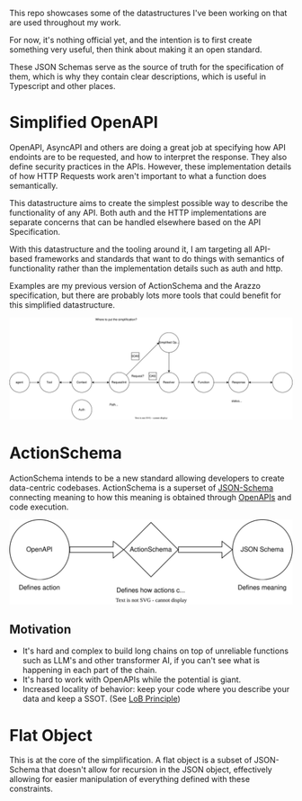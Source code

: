 This repo showcases some of the datastructures I've been working on that are used throughout my work.

For now, it's nothing official yet, and the intention is to first create something very useful, then think about making it an open standard.

These JSON Schemas serve as the source of truth for the specification of them, which is why they contain clear descriptions, which is useful in Typescript and other places.

# Simplified OpenAPI

OpenAPI, AsyncAPI and others are doing a great job at specifying how API endoints are to be requested, and how to interpret the response. They also define security practices in the APIs. However, these implementation details of how HTTP Requests work aren't important to what a function does semantically.

This datastructure aims to create the simplest possible way to describe the functionality of any API. Both auth and the HTTP implementations are separate concerns that can be handled elsewhere based on the API Specification.

With this datastructure and the tooling around it, I am targeting all API-based frameworks and standards that want to do things with semantics of functionality rather than the implementation details such as auth and http.

Examples are my previous version of ActionSchema and the Arazzo specification, but there are probably lots more tools that could benefit for this simplified datastructure.

![](request-normalisation.drawio.svg)

# ActionSchema

ActionSchema intends to be a new standard allowing developers to create data-centric codebases. ActionSchema is a superset of [JSON-Schema](https://json-schema.org) connecting meaning to how this meaning is obtained through [OpenAPIs](https://www.openapis.org/) and code execution.

![](actionschema.drawio.svg)

## Motivation

- It's hard and complex to build long chains on top of unreliable functions such as LLM's and other transformer AI, if you can't see what is happening in each part of the chain.
- It's hard to work with OpenAPIs while the potential is giant.
- Increased locality of behavior: keep your code where you describe your data and keep a SSOT. (See [LoB Principle](https://htmx.org/essays/locality-of-behaviour/))

# Flat Object

This is at the core of the simplification. A flat object is a subset of JSON-Schema that doesn't allow for recursion in the JSON object, effectively allowing for easier manipulation of everything defined with these constraints.
